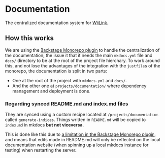 # Documentation

The centralized documentation system for [WiiLink](https://wiilink.ca).

## How this works
We are using the [Backstage Monorepo plugin](https://github.com/backstage/mkdocs-monorepo-plugin) to handle the centralization of the documentation, the issue it that it needs the main `mkdocs.yml` file and `docs/` directory to be at the root of the project file hierchary. To work around this, and not lose the advantages of the integration with the `justfile`s of the monorepo, the documentation is split in two parts:

- One at the root of the project with `mkdocs.yml` and `docs/`.
- And the other one at `projects/documentation/` where dependency management and deployment is done.

### Regarding synced README.md and index.md files
They are synced using a custom recipe located at `/projects/documentation` called `generate-indices`. Things written in `README.md` will be copied to `index.md` in mkdocs **but not viceversa**.

This is done like this due to [a limitation in the Backstage Monorepo plugin](https://github.com/backstage/mkdocs-monorepo-plugin/issues/92), and means that edits made in README.md will only be reflected on the local documentation website (when spinning up a local mkdocs instance for testing) when restarting the server.